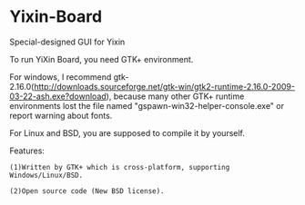 Yixin-Board
===========

Special-designed GUI for Yixin

  To run YiXin Board, you need GTK+ environment.
  
  For windows, I recommend gtk-2.16.0(http://downloads.sourceforge.net/gtk-win/gtk2-runtime-2.16.0-2009-03-22-ash.exe?download), because many other GTK+ runtime environments lost the file named "gspawn-win32-helper-console.exe" or report warning about fonts.
  
  For Linux and BSD, you are supposed to compile it by yourself.
  
  Features:
  
    (1)Written by GTK+ which is cross-platform, supporting Windows/Linux/BSD.
    
    (2)Open source code (New BSD license).
